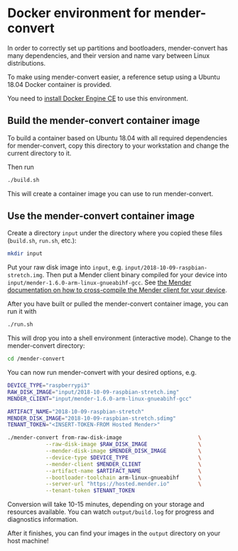 Docker environment for mender-convert
=====================================

In order to correctly set up partitions and bootloaders, mender-convert has many dependencies,
and their version and name vary between Linux distributions.

To make using mender-convert easier, a reference setup using a Ubuntu 18.04 Docker container
is provided.

You need to [install Docker Engine CE](https://docs.docker.com/install) to use this environment.


## Build the mender-convert container image

To build a container based on Ubuntu 18.04 with all required dependencies for mender-convert,
copy this directory to your workstation and change the current directory to it.

Then run

```bash
./build.sh
```

This will create a container image you can use to run mender-convert.


## Use the mender-convert container image

Create a directory `input` under the directory where you copied these files (`build.sh`, `run.sh`, etc.):

```bash
mkdir input
```

Put your raw disk image into `input`, e.g. `input/2018-10-09-raspbian-stretch.img`.
Then put a Mender client binary compiled for your device into `input/mender-1.6.0-arm-linux-gnueabihf-gcc`.
See [the Mender documentation on how to cross-compile the Mender client for your device](https://docs.mender.io/development/client-configuration/cross-compiling).

After you have built or pulled the mender-convert container image,
you can run it with

```bash
./run.sh
```

This will drop you into a shell environment (interactive mode).
Change to the mender-convert directory:

```bash
cd /mender-convert
```

You can now run mender-convert with your desired options, e.g.

```bash
DEVICE_TYPE="raspberrypi3"
RAW_DISK_IMAGE="input/2018-10-09-raspbian-stretch.img"
MENDER_CLIENT="input/mender-1.6.0-arm-linux-gnueabihf-gcc"

ARTIFACT_NAME="2018-10-09-raspbian-stretch"
MENDER_DISK_IMAGE="2018-10-09-raspbian-stretch.sdimg"
TENANT_TOKEN="<INSERT-TOKEN-FROM Hosted Mender>"

./mender-convert from-raw-disk-image                        \
            --raw-disk-image $RAW_DISK_IMAGE                \
            --mender-disk-image $MENDER_DISK_IMAGE          \
            --device-type $DEVICE_TYPE                      \
            --mender-client $MENDER_CLIENT                  \
            --artifact-name $ARTIFACT_NAME                  \
            --bootloader-toolchain arm-linux-gnueabihf      \
            --server-url "https://hosted.mender.io"         \
            --tenant-token $TENANT_TOKEN
```

Conversion will take 10-15 minutes, depending on your storage and resources available.
You can watch `output/build.log` for progress and diagnostics information.

After it finishes, you can find your images in the `output` directory on your host machine!
